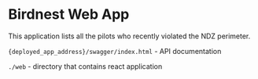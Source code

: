 # Birdnest Web App

This application lists all the pilots who recently violated the NDZ perimeter.

`{deployed_app_address}/swagger/index.html` - API documentation

`./web` - directory that contains react application
